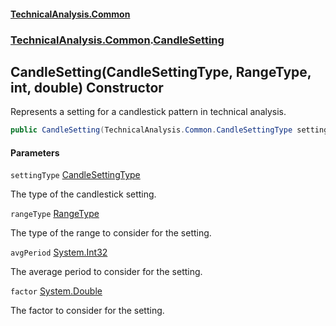 #### [TechnicalAnalysis.Common](Atypical.TechnicalAnalysis.Common.md 'Atypical.TechnicalAnalysis.Common')
### [TechnicalAnalysis.Common](Atypical.TechnicalAnalysis.Common.md#TechnicalAnalysis.Common 'TechnicalAnalysis.Common').[CandleSetting](CandleSetting.md 'TechnicalAnalysis.Common.CandleSetting')

## CandleSetting(CandleSettingType, RangeType, int, double) Constructor

Represents a setting for a candlestick pattern in technical analysis.

```csharp
public CandleSetting(TechnicalAnalysis.Common.CandleSettingType settingType, TechnicalAnalysis.Common.RangeType rangeType, int avgPeriod, double factor);
```
#### Parameters

<a name='TechnicalAnalysis.Common.CandleSetting.CandleSetting(TechnicalAnalysis.Common.CandleSettingType,TechnicalAnalysis.Common.RangeType,int,double).settingType'></a>

`settingType` [CandleSettingType](CandleSettingType.md 'TechnicalAnalysis.Common.CandleSettingType')

The type of the candlestick setting.

<a name='TechnicalAnalysis.Common.CandleSetting.CandleSetting(TechnicalAnalysis.Common.CandleSettingType,TechnicalAnalysis.Common.RangeType,int,double).rangeType'></a>

`rangeType` [RangeType](RangeType.md 'TechnicalAnalysis.Common.RangeType')

The type of the range to consider for the setting.

<a name='TechnicalAnalysis.Common.CandleSetting.CandleSetting(TechnicalAnalysis.Common.CandleSettingType,TechnicalAnalysis.Common.RangeType,int,double).avgPeriod'></a>

`avgPeriod` [System.Int32](https://docs.microsoft.com/en-us/dotnet/api/System.Int32 'System.Int32')

The average period to consider for the setting.

<a name='TechnicalAnalysis.Common.CandleSetting.CandleSetting(TechnicalAnalysis.Common.CandleSettingType,TechnicalAnalysis.Common.RangeType,int,double).factor'></a>

`factor` [System.Double](https://docs.microsoft.com/en-us/dotnet/api/System.Double 'System.Double')

The factor to consider for the setting.